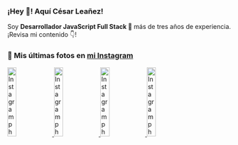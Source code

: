 <h3>¡Hey 👋! Aquí César Leañez!</h3>

<p>Soy <strong>Desarrollador JavaScript Full Stack 🚀</strong> más de tres años de experiencia.<br />¡Revisa mi contenido 👇!</p>

### 📸 Mis últimas fotos en [mi Instagram](https://instagram.com/cele)


<a href='https://instagram.com/p/C-FxtqCMb5L' target='_blank'>
  <img width='20%' src='https://instagram.flba2-1.fna.fbcdn.net/v/t51.29350-15/453564940_2193561250996428_5263815856920052200_n.jpg?stp=dst-jpg_e15&_nc_ht=instagram.flba2-1.fna.fbcdn.net&_nc_cat=100&_nc_ohc=1EW10ukBArUQ7kNvgEhytB3&gid=9ea1f9b6d2854f5c9da5ba9682e465ef&edm=APU89FABAAAA&ccb=7-5&oh=00_AYCJgbpFL-1yRc5DQDg6y_Lpi7GFK_k_6LlEE9sl_OJ5iw&oe=66B20C03&_nc_sid=bc0c2c' alt='Instagram photo' />
</a>
<a href='https://instagram.com/p/C1UpuSGLQiG' target='_blank'>
  <img width='20%' src='https://instagram.flba2-1.fna.fbcdn.net/v/t51.29350-15/412513918_1325803934584302_4400498733289087214_n.jpg?stp=dst-jpg_e15&_nc_ht=instagram.flba2-1.fna.fbcdn.net&_nc_cat=106&_nc_ohc=H6XYhLJD4CsQ7kNvgGX6KtX&gid=9ea1f9b6d2854f5c9da5ba9682e465ef&edm=APU89FABAAAA&ccb=7-5&oh=00_AYBOlT_5Bg0XUgH2DdW_m8lxGa79-Xv5KWQlmrOrVRCs_A&oe=66B2121D&_nc_sid=bc0c2c' alt='Instagram photo' />
</a>
<a href='https://instagram.com/p/CzMY3lzxgmx' target='_blank'>
  <img width='20%' src='https://instagram.flba2-1.fna.fbcdn.net/v/t51.29350-15/398916226_819142863293745_2426123683154743297_n.webp?stp=dst-jpg_e35&_nc_ht=instagram.flba2-1.fna.fbcdn.net&_nc_cat=109&_nc_ohc=5FskCY-XnCcQ7kNvgGCAm2k&gid=9ea1f9b6d2854f5c9da5ba9682e465ef&edm=APU89FABAAAA&ccb=7-5&oh=00_AYCXR7rmZ9CDokwzzvPufADjVSqHl27LONABG_lR1C-TOA&oe=66B2110C&_nc_sid=bc0c2c' alt='Instagram photo' />
</a>
<a href='https://instagram.com/p/CygbQv4uqxM' target='_blank'>
  <img width='20%' src='https://instagram.flba2-1.fna.fbcdn.net/v/t51.29350-15/391525959_236593062741789_5868561716480810596_n.webp?stp=dst-jpg_e35&_nc_ht=instagram.flba2-1.fna.fbcdn.net&_nc_cat=109&_nc_ohc=rxHjrLvuNoQQ7kNvgGkZt3O&gid=9ea1f9b6d2854f5c9da5ba9682e465ef&edm=APU89FABAAAA&ccb=7-5&oh=00_AYARxUOrNXpDP5HMn5CnpoD1Wy32K4fmn5qAA1ZMRAsSJQ&oe=66B21748&_nc_sid=bc0c2c' alt='Instagram photo' />
</a>

